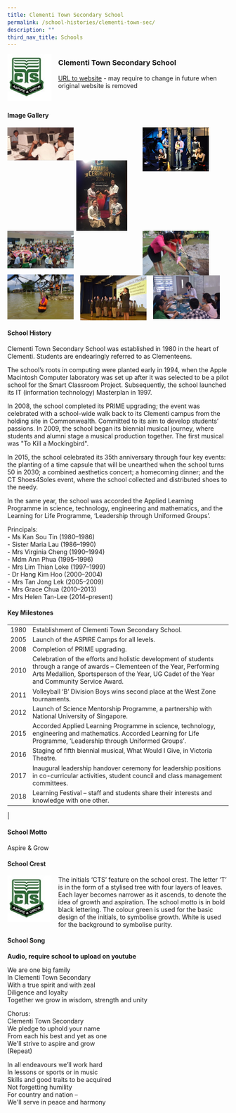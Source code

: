 ```yaml
---
title: Clementi Town Secondary School
permalink: /school-histories/clementi-town-sec/
description: ""
third_nav_title: Schools
---
```

<img src="/images/clementitownsec1.jpg" style="width:20%;margin-right:15px;" align = "left">

### **Clementi Town Secondary School**
[URL to website](https://clementitownsec.moe.edu.sg/) - may require to change in future when original website is removed

<br clear="left">

#### **Image Gallery**

<p><a href="/images/clementitownsec2.jpg">  
<img src="/images/clementitownsec2.jpg" style="width:30%;margin-right:15px;" align = "left">
</a></p>

<p><a href="/images/clementitownsec4.jpg">  
<img src="/images/clementitownsec4.jpg" style="width:30%;margin-right:45px;" align = "right">
</a></p>

<p><a href="/images/clementitownsec3.jpg">  
<img src="/images/clementitownsec3.jpg" style="width:23%;margin-right:35px;" align = "right">
</a></p>


<p><a href="/images/clementitownsec5.jpg">  
<img src="/images/clementitownsec5.jpg" style="width:30%;margin-right:15px;" align = "left">
</a></p>

<p><a href="/images/clementitownsec6.jpg">  
<img src="/images/clementitownsec6.jpg" style="width:30%;margin-right:45px;" align = "right">
</a></p>

<br clear="left">

<p><a href="/images/clementitownsec7.jpg">  
<img src="/images/clementitownsec7.jpg" style="width:30%;margin-right:15px;" align = "left">
</a></p>

<p><a href="/images/clementitownsec8.jpg">  
<img src="/images/clementitownsec8.jpg" style="width:30%;margin-right:15px;" align = "left">
</a></p>

<p><a href="/images/clementitownsec9.jpg">  
<img src="/images/clementitownsec9.jpg" style="width:30%;margin-right:15px;" align = "left">
</a></p>

<br clear="left">

#### **School History**
Clementi Town Secondary School was established in 1980 in the heart of Clementi. Students are endearingly referred to as Clementeens.

The school’s roots in computing were planted early in 1994, when the Apple Macintosh Computer laboratory was set up after it was selected to be a pilot school for the Smart Classroom Project. Subsequently, the school launched its IT (information technology) Masterplan in 1997.

In 2008, the school completed its PRIME upgrading; the event was celebrated with a school-wide walk back to its Clementi campus from the holding site in Commonwealth. Committed to its aim to develop students’ passions. In 2009, the school began its biennial musical journey, where students and alumni stage a musical production together. The first musical was "To Kill a Mockingbird".

In 2015, the school celebrated its 35th anniversary through four key events: the planting of a time capsule that will be unearthed when the school turns 50 in 2030; a combined aesthetics concert; a homecoming dinner; and the CT Shoes4Soles event, where the school collected and distributed shoes to the needy.

In the same year, the school was accorded the Applied Learning Programme in science, technology, engineering and mathematics, and the Learning for Life Programme, ‘Leadership through Uniformed Groups’. 

Principals:<br>
\- Ms Kan Sou Tin (1980–1986)<br>
\- Sister Maria Lau (1986–1990)<br>
\- Mrs Virginia Cheng (1990–1994)<br>
\- Mdm Ann Phua (1995–1996)<br>
\- Mrs Lim Thian Loke (1997–1999)<br>
\- Dr Hang Kim Hoo (2000–2004)<br>
\- Mrs Tan Jong Lek (2005–2009)<br>
\- Mrs Grace Chua (2010–2013)<br>
\- Mrs Helen Tan-Lee (2014–present)

#### **Key Milestones**

|  |  |
|:---:|---|
| 1980 | Establishment of Clementi Town Secondary School. |
| 2005 | Launch of the ASPIRE Camps for all levels. |
| 2008 | Completion of PRIME upgrading. |
| 2010 | Celebration of the efforts and holistic development of students through a range of awards – Clementeen of the Year, Performing Arts Medallion, Sportsperson of the Year, UG Cadet of the Year and Community Service Award. |
| 2011 | Volleyball ‘B’ Division Boys wins second place at the West Zone tournaments. |
| 2012 | Launch of Science Mentorship Programme, a partnership with National University of Singapore. |
| 2015 | Accorded Applied Learning Programme in science, technology, engineering and mathematics. Accorded Learning for Life Programme, ‘Leadership through Uniformed Groups’. |
| 2016 | Staging of fifth biennial musical, What Would I Give, in Victoria Theatre. |
| 2017 | Inaugural leadership handover ceremony for leadership positions in co-curricular activities, student council and class management committees. |
| 2018 | Learning Festival – staff and students share their interests and knowledge with one other. |
|

#### **School Motto**
Aspire & Grow

#### **School Crest**
<img src="/images/clementitownsec1.jpg" style="width:20%;margin-right:15px;" align = "left">

The initials ‘CTS’ feature on the school crest. The letter ‘T’ is in the form of a stylised tree with four layers of leaves. Each layer becomes narrower as it ascends, to denote the idea of growth and aspiration. The school motto is in bold black lettering. The colour green is used for the basic design of the initials, to symbolise growth. White is used for the background to symbolise purity.

#### **School Song**
**Audio, require school to upload on youtube**

We are one big family<br>
In Clementi Town Secondary<br>
With a true spirit and with zeal<br>
Diligence and loyalty<br>
Together we grow in wisdom, strength and unity

Chorus:<br>
Clementi Town Secondary<br>
We pledge to uphold your name<br>
From each his best and yet as one<br>
We'll strive to aspire and grow<br>
(Repeat)

In all endeavours we’ll work hard<br>
In lessons or sports or in music<br>
Skills and good traits to be acquired<br>
Not forgetting humility<br>
For country and nation –<br>
We'll serve in peace and harmony